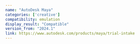 ```yaml
---
name: "AutoDesk Maya"
categories: ['creative']
compatibility: emulation
display_result: "Compatible"
version_from: "2024.1"
link: https://www.autodesk.com/products/maya/trial-intake
---
```


